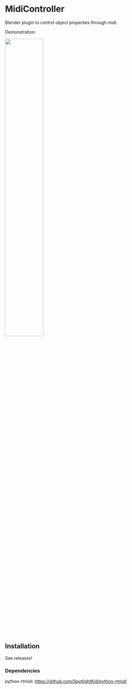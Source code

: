 # MidiController
Blender plugin to control object properties through midi.

Demonstration:


[<img src="https://i.ytimg.com/vi/9Q6a13nlMdg/hq720.jpg" width="50%">](https://youtu.be/9Q6a13nlMdg0)

## Installation

See releases!

### Dependencies

python-rtmidi: https://github.com/SpotlightKid/python-rtmidi

